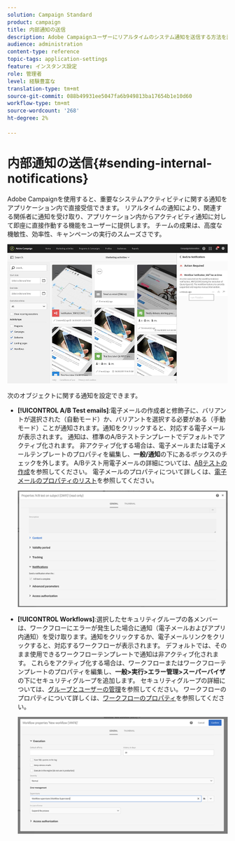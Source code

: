 ```yaml
---
solution: Campaign Standard
product: campaign
title: 内部通知の送信
description: Adobe Campaignユーザーにリアルタイムのシステム通知を送信する方法を説明します。
audience: administration
content-type: reference
topic-tags: application-settings
feature: インスタンス設定
role: 管理者
level: 経験豊富な
translation-type: tm+mt
source-git-commit: 088b49931ee5047fa6b949813ba17654b1e10d60
workflow-type: tm+mt
source-wordcount: '268'
ht-degree: 2%

---
```



# 内部通知の送信{#sending-internal-notifications}

Adobe Campaignを使用すると、重要なシステムアクティビティに関する通知をアプリケーション内で直接受信できます。 リアルタイムの通知により、関連する関係者に通知を受け取り、アプリケーション内からアクティビティ通知に対して即座に直接作動する機能をユーザーに提供します。 チームの成果は、高度な機敏性、効率性、キャンペーンの実行のスムーズさです。

![](assets/pulse_3.png)

次のオブジェクトに関する通知を設定できます。

* **[!UICONTROL A/B Test emails]**:電子メールの作成者と修飾子に、バリアントが選択された（自動モード）か、バリアントを選択する必要がある（手動モード）ことが通知されます。通知をクリックすると、対応する電子メールが表示されます。 通知は、標準のA/Bテストテンプレートでデフォルトでアクティブ化されます。 非アクティブ化する場合は、電子メールまたは電子メールテンプレートのプロパティを編集し、**一般/通知**&#x200B;の下にあるボックスのチェックを外します。 A/Bテスト用電子メールの詳細については、[ABテストの作成](../../channels/using/designing-an-a-b-test-email.md)を参照してください。 電子メールのプロパティについて詳しくは、[電子メールのプロパティのリスト](../../administration/using/configuring-email-channel.md#list-of-email-properties)を参照してください。

   ![](assets/pulse_2.png)

* **[!UICONTROL Workflows]**:選択したセキュリティグループの各メンバーは、ワークフローにエラーが発生した場合に通知（電子メールおよびアプリ内通知）を受け取ります。通知をクリックするか、電子メールリンクをクリックすると、対応するワークフローが表示されます。 デフォルトでは、そのまま使用できるワークフローテンプレートで通知は非アクティブ化されます。 これらをアクティブ化する場合は、ワークフローまたはワークフローテンプレートのプロパティを編集し、**一般>実行>エラー管理>スーパーバイザ**&#x200B;の下にセキュリティグループを追加します。 セキュリティグループの詳細については、[グループとユーザーの管理](../../administration/using/managing-groups-and-users.md)を参照してください。 ワークフローのプロパティについて詳しくは、[ワークフローのプロパティ](../../automating/using/managing-execution-options.md)を参照してください。

   ![](assets/pulse_1.png)
